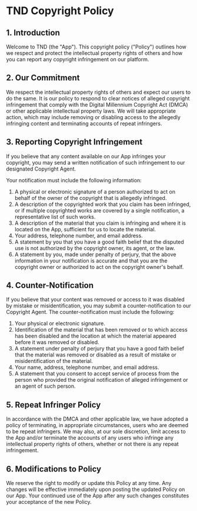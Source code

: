 # TND Copyright Policy

## 1. Introduction

Welcome to TND (the "App"). This copyright policy ("Policy") outlines how we respect and protect the intellectual property rights of others and how you can report any copyright infringement on our platform.

## 2. Our Commitment

We respect the intellectual property rights of others and expect our users to do the same. It is our policy to respond to clear notices of alleged copyright infringement that comply with the Digital Millennium Copyright Act (DMCA) or other applicable intellectual property laws. We will take appropriate action, which may include removing or disabling access to the allegedly infringing content and terminating accounts of repeat infringers.

## 3. Reporting Copyright Infringement

If you believe that any content available on our App infringes your copyright, you may send a written notification of such infringement to our designated Copyright Agent.

Your notification must include the following information:

1. A physical or electronic signature of a person authorized to act on behalf of the owner of the copyright that is allegedly infringed.
2. A description of the copyrighted work that you claim has been infringed, or if multiple copyrighted works are covered by a single notification, a representative list of such works.
3. A description of the material that you claim is infringing and where it is located on the App, sufficient for us to locate the material.
4. Your address, telephone number, and email address.
5. A statement by you that you have a good faith belief that the disputed use is not authorized by the copyright owner, its agent, or the law.
6. A statement by you, made under penalty of perjury, that the above information in your notification is accurate and that you are the copyright owner or authorized to act on the copyright owner's behalf.

## 4. Counter-Notification

If you believe that your content was removed or access to it was disabled by mistake or misidentification, you may submit a counter-notification to our Copyright Agent. The counter-notification must include the following:

1. Your physical or electronic signature.
2. Identification of the material that has been removed or to which access has been disabled and the location at which the material appeared before it was removed or disabled.
3. A statement under penalty of perjury that you have a good faith belief that the material was removed or disabled as a result of mistake or misidentification of the material.
4. Your name, address, telephone number, and email address.
5. A statement that you consent to accept service of process from the person who provided the original notification of alleged infringement or an agent of such person.

## 5. Repeat Infringer Policy

In accordance with the DMCA and other applicable law, we have adopted a policy of terminating, in appropriate circumstances, users who are deemed to be repeat infringers. We may also, at our sole discretion, limit access to the App and/or terminate the accounts of any users who infringe any intellectual property rights of others, whether or not there is any repeat infringement.

## 6. Modifications to Policy

We reserve the right to modify or update this Policy at any time. Any changes will be effective immediately upon posting the updated Policy on our App. Your continued use of the App after any such changes constitutes your acceptance of the new Policy.
